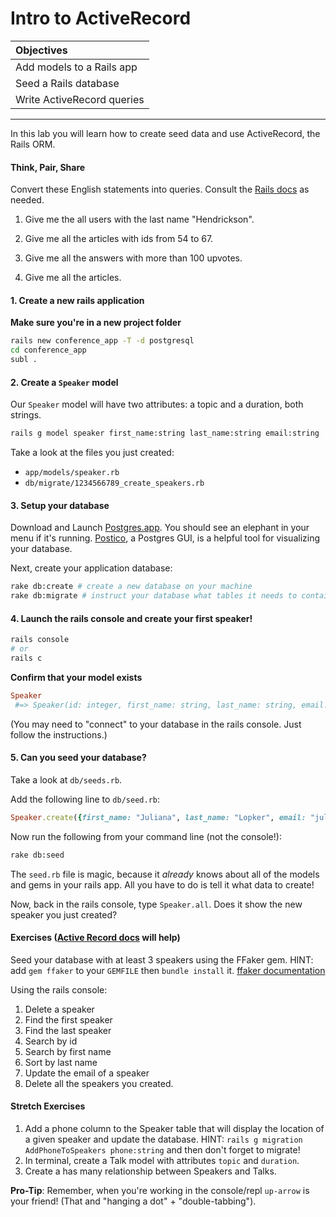 # Intro to ActiveRecord

| Objectives       |  
| :------------------- |  
| Add models to a Rails app |
| Seed a Rails database |
| Write ActiveRecord queries |  
---

In this lab you will learn how to create seed data and use ActiveRecord, the Rails ORM.

#### Think, Pair, Share
Convert these English statements into queries. Consult the [Rails docs](http://guides.rubyonrails.org/active_record_querying.html) as needed.

1. Give me the all users with the last name "Hendrickson".

2. Give me all the articles with ids from 54 to 67.

3. Give me all the answers with more than 100 upvotes.

4. Give me all the articles.

#### 1. Create a new rails application
**Make sure you're in a new project folder**
``` bash
rails new conference_app -T -d postgresql
cd conference_app
subl .
```

#### 2. Create a `Speaker` model
Our `Speaker` model will have two attributes: a topic and a duration, both strings.
``` bash
rails g model speaker first_name:string last_name:string email:string
```

Take a look at the files you just created:  
* `app/models/speaker.rb`
* `db/migrate/1234566789_create_speakers.rb`

#### 3. Setup your database
Download and Launch [Postgres.app](http://postgresapp.com/). You should see an elephant in your menu if it's running. [Postico](https://eggerapps.at/postico/), a Postgres GUI, is a helpful tool for visualizing your database.

Next, create your application database:
```bash
rake db:create # create a new database on your machine
rake db:migrate # instruct your database what tables it needs to contain
```

#### 4. Launch the rails console and create your first speaker!
```bash
rails console
# or
rails c
```

**Confirm that your model exists**  
```ruby
Speaker
 #=> Speaker(id: integer, first_name: string, last_name: string, email: string, created_at: datetime, updated_at: datetime)
```

(You may need to "connect" to your database in the rails console. Just follow the instructions.)

#### 5. Can you seed your database?
Take a look at `db/seeds.rb`.

Add the following line to `db/seed.rb`:
```ruby
Speaker.create({first_name: "Juliana", last_name: "Lopker", email: "juliana_lopker@generalassemb.ly"})
```

Now run the following from your command line (not the console!):
```bash
rake db:seed
```

The `seed.rb` file is magic, because it _already_ knows about all of the models and gems in your rails app. All you have to do is tell it what data to create!

Now, back in the rails console, type `Speaker.all`. Does it show the new speaker you just created?


#### Exercises ([Active Record docs](http://guides.rubyonrails.org/active_record_basics.html) will help)
Seed your database with at least 3 speakers using the FFaker gem. HINT: add `gem ffaker` to your `GEMFILE` then `bundle install` it. [ffaker documentation](https://github.com/ffaker/ffaker/blob/master/REFERENCE.md)

Using the rails console:

1. Delete a speaker
1. Find the first speaker
1. Find the last speaker
1. Search by id
1. Search by first name
1. Sort by last name
1. Update the email of a speaker
1. Delete all the speakers you created.


#### Stretch Exercises
1. Add a phone column to the Speaker table that will display the location of a given speaker and update the database. HINT: `rails g migration AddPhoneToSpeakers phone:string` and then don't forget to migrate!
1. In terminal, create a Talk model with attributes `topic` and `duration`.
1. Create a has many relationship between Speakers and Talks.


**Pro-Tip**: Remember, when you're working in the console/repl `up-arrow` is your friend! (That and "hanging a dot" + "double-tabbing").
